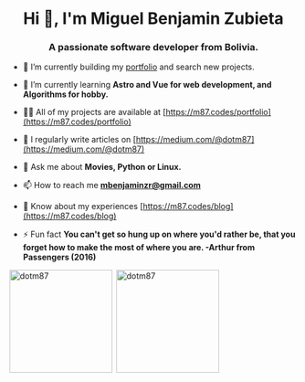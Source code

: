 <h1 align="center">Hi 👋, I'm Miguel Benjamin Zubieta</h1>
<h3 align="center">A passionate software developer from Bolivia.</h3>

- 🔭 I’m currently building my [portfolio](https://m87.codes/) and search new projects.

- 🌱 I’m currently learning **Astro and Vue for web development, and Algorithms for hobby.**

- 👨‍💻 All of my projects are available at [https://m87.codes/portfolio](https://m87.codes/portfolio)

- 📝 I regularly write articles on [https://medium.com/@dotm87](https://medium.com/@dotm87)

- 💬 Ask me about **Movies, Python or Linux.**

- 📫 How to reach me **mbenjaminzr@gmail.com**

- 📄 Know about my experiences [https://m87.codes/blog](https://m87.codes/blog)

- ⚡ Fun fact **You can't get so hung up on where you'd rather be, that you forget how to make the most of where you are. -Arthur from Passengers (2016)**

<p><img align="left" src="https://github-readme-stats.vercel.app/api/top-langs?username=dotm87&show_icons=true&locale=en&layout=compact" alt="dotm87" height="180" /></p>

<p>&nbsp;<img src="https://github-readme-streak-stats-eight.vercel.app/?user=dotm87" alt="dotm87" height="180" /></p>

